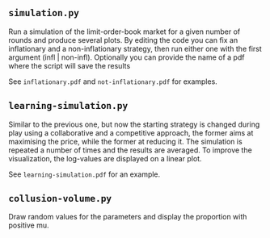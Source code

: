 ## `simulation.py`

Run a simulation of the limit-order-book market for a given number of rounds and produce several plots. By editing the code you can fix an inflationary and a non-inflationary strategy, then run either one with the first argument (infl | non-infl). Optionally you can provide the name of a pdf where the script will save the results

See `inflationary.pdf` and `not-inflationary.pdf` for examples.

## `learning-simulation.py`

Similar to the previous one, but now the starting strategy is changed during play using a collaborative and a competitive approach, the former aims at maximising the price, while the former at reducing it. The simulation is repeated a number of times and the results are averaged. To improve the visualization, the log-values are displayed on a linear plot.

See `learning-simulation.pdf` for an example.

## `collusion-volume.py`

Draw random values for the parameters and display the proportion with positive mu.
